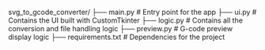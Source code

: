 svg_to_gcode_converter/
├── main.py              # Entry point for the app
├── ui.py                # Contains the UI built with CustomTkinter
├── logic.py             # Contains all the conversion and file handling logic
├── preview.py           # G-code preview display logic
├── requirements.txt     # Dependencies for the project

